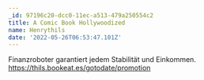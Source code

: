 ```yaml
---
_id: 97196c20-dcc0-11ec-a513-479a250554c2
title: A Comic Book Hollywoodized
name: Henrythils
date: '2022-05-26T06:53:47.101Z'
---
```

Finanzroboter garantiert jedem Stabilität und Einkommen. https://thils.bookeat.es/gotodate/promotion
